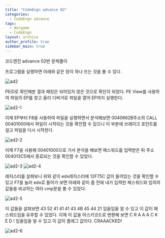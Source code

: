 ```yaml
---
title: "CodeEngn advance 02"
categories:
  - CodeEngn advance
tags:
  - Wargame
  - CodeEngn
layout: archive
author_profile: true
sidebar_main: true
---
```


코드엔진 advance 02번 문제풀이

프로그램을 실행하면 아래와 같은 창이 하나 뜨는 것을 볼 수 있다.

![ad2](https://user-images.githubusercontent.com/91646923/135476652-8b6625ad-1515-4681-a9a2-d8c406aeb475.JPG)

PEiD로 확인해본 결과 패킹은 되어있지 않은 것으로 확인이 되었다. PE View를 사용하여 파일의 EP를 찾고 올리 디버거로 파일을 열어 EP까지 실행한다.

![ad2-1](https://user-images.githubusercontent.com/91646923/135476663-c313c95b-a0be-4098-a9e2-3794325ca878.JPG)

이제 EP부터 F8을 사용하여 파일을 실행하면서 분석해보면 0040662B주소의 CALL 00401000에서 파일이 시작되는 것을 확인할 수 있으니 이 부분에 브레이크 포인트를 걸고 파일을 다시 시작한다.

![ad2-2](https://user-images.githubusercontent.com/91646923/135476673-ace965b7-3477-45da-ac56-1747f3d3888c.JPG)

이제 F7을 사용해 00401000으로 가서 분석을 해보면 패스워드를 입력받은 뒤 주소 004013C5에서 종료되는 것을 확인할 수 있었다.

![ad2-3](https://user-images.githubusercontent.com/91646923/135476690-6c2b8102-c918-45b2-a33f-cad9aa20d090.JPG)
![ad2-4](https://user-images.githubusercontent.com/91646923/135476701-0a2081ac-cfb2-4715-94f4-0d26a060d6c9.JPG)

레지스터를 살펴보니 위와 같이 edx레지스터에 12F75C 값이 들어있는 것을 확인할 수 있고 F7을 눌러 edx로 들어가 보면 아래와 같이 좀 전에 내가 입력한 패스워드와 임의의 값들을 비교하는 여러 cmp문을 볼 수 있었다.

![ad2-5](https://user-images.githubusercontent.com/91646923/135476717-5c9f4973-9d52-4ae1-948c-f74d0327f694.JPG)

이 값들을 살펴보면 43 52 41 41 41 43 4B 45 44 21 임을임을 알 수 있고 이 값이 패스워드임을 유추할 수 있었다. 이제 이 값을 아스키코드로 변환해 보면 C R A A A C K E D ! 임을임을 알 수 있고 이 값이 플래그 값이다. CRAAACKED!

![ad2-6](https://user-images.githubusercontent.com/91646923/135476745-baa15e55-fdc5-4f92-b6d9-0c0f27dc09f1.JPG)


